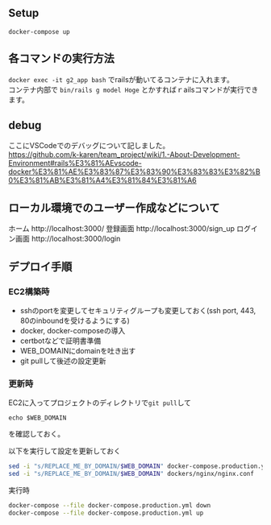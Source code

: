 ## Setup
`docker-compose up`

## 各コマンドの実行方法
`docker exec -it g2_app bash` でrailsが動いてるコンテナに入れます。  
コンテナ内部で `bin/rails g model Hoge` とかすればｒailsコマンドが実行できます。

## debug  
ここにVSCodeでのデバッグについて記しました。  
https://github.com/k-karen/team_project/wiki/1.-About-Development-Environment#rails%E3%81%AEvscode-docker%E3%81%AE%E3%83%87%E3%83%90%E3%83%83%E3%82%B0%E3%81%AB%E3%81%A4%E3%81%84%E3%81%A6

## ローカル環境でのユーザー作成などについて

ホーム
http://localhost:3000/
登録画面
http://localhost:3000/sign_up
ログイン画面
http://localhost:3000/login

## デプロイ手順
### EC2構築時
- sshのportを変更してセキュリティグループも変更しておく(ssh port, 443, 80のinboundを受けるようにする)  
- docker, docker-composeの導入  
- certbotなどで証明書準備  
- WEB_DOMAINにdomainを吐き出す  
- git pullして後述の設定更新  


### 更新時
EC2に入ってプロジェクトのディレクトリで`git pull`して  
```
echo $WEB_DOMAIN
```
を確認しておく。  

以下を実行して設定を更新しておく
```bash
sed -i "s/REPLACE_ME_BY_DOMAIN/$WEB_DOMAIN" docker-compose.production.yml
sed -i "s/REPLACE_ME_BY_DOMAIN/$WEB_DOMAIN" dockers/nginx/nginx.conf
```

実行時
```bash
docker-compose --file docker-compose.production.yml down
docker-compose --file docker-compose.production.yml up
```
